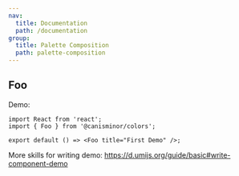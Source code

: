 ```yaml
---
nav:
  title: Documentation
  path: /documentation
group:
  title: Palette Composition
  path: palette-composition
---
```


## Foo

Demo:

```tsx
import React from 'react';
import { Foo } from '@canisminor/colors';

export default () => <Foo title="First Demo" />;
```

More skills for writing demo: https://d.umijs.org/guide/basic#write-component-demo

